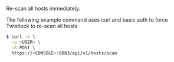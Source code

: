 Re-scan all hosts immediately.

The following example command uses curl and basic auth to force Twistlock to re-scan all hosts

```bash
$ curl -k \
  -u <USER> \
  -X POST \
  https://<CONSOLE>:8083/api/v1/hosts/scan
```
